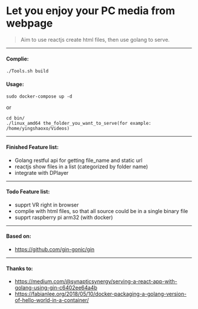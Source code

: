 # Let you enjoy your PC media from webpage


> Aim to use reactjs create html files, then use golang to serve.

___

#### Complie:
```
./Tools.sh build
```

#### Usage:

```
sudo docker-compose up -d
```

or

```
cd bin/
./linux_amd64 the_folder_you_want_to_serve(for example: /home/yingshaoxo/Videos)
```
___

#### Finished Feature list:

* Golang restful api for getting file_name and static url
* reactjs show files in a list (categorized by folder name)
* integrate with DPlayer

___

#### Todo Feature list:

* supprt VR right in browser
* complie with html files, so that all source could be in a single binary file
* supprt raspberry pi arm32 (with docker)

___

#### Based on:

* https://github.com/gin-gonic/gin

___

#### Thanks to:

* https://medium.com/@synapticsynergy/serving-a-react-app-with-golang-using-gin-c6402ee64a4b
* https://fabianlee.org/2018/05/10/docker-packaging-a-golang-version-of-hello-world-in-a-container/
